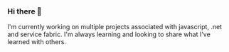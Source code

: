 ### Hi there 👋

I'm currently working on multiple projects associated with javascript, .net and service fabric.
I'm always learning and looking to share what I've learned with others.
